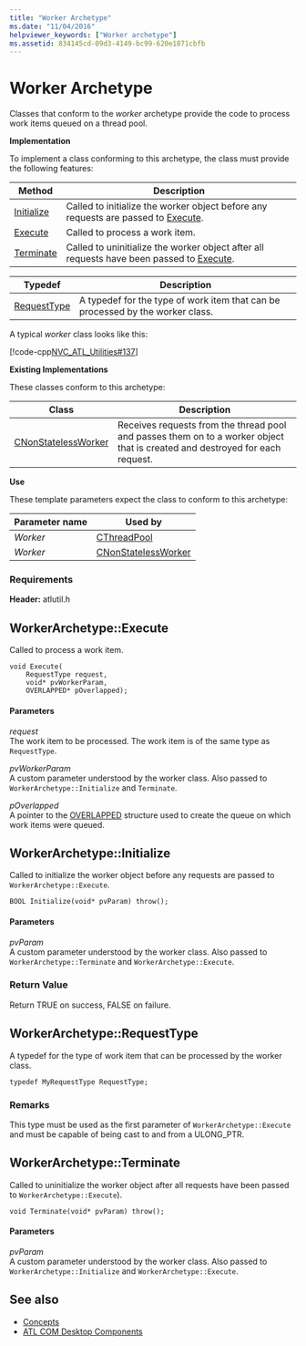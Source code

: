 ```yaml
---
title: "Worker Archetype"
ms.date: "11/04/2016"
helpviewer_keywords: ["Worker archetype"]
ms.assetid: 834145cd-09d3-4149-bc99-620e1871cbfb
---
```

# Worker Archetype

Classes that conform to the *worker* archetype provide the code to process work items queued on a thread pool.

**Implementation**

To implement a class conforming to this archetype, the class must provide the following features:

|Method|Description|
|------------|-----------------|
|[Initialize](#initialize)|Called to initialize the worker object before any requests are passed to [Execute](#execute).|
|[Execute](#execute)|Called to process a work item.|
|[Terminate](#terminate)|Called to uninitialize the worker object after all requests have been passed to [Execute](#execute).|

|Typedef|Description|
|-------------|-----------------|
|[RequestType](#requesttype)|A typedef for the type of work item that can be processed by the worker class.|

A typical *worker* class looks like this:

[!code-cpp[NVC_ATL_Utilities#137](../../atl/codesnippet/cpp/worker-archetype_1.cpp)]

**Existing Implementations**

These classes conform to this archetype:

|Class|Description|
|-----------|-----------------|
|[CNonStatelessWorker](../../atl/reference/cnonstatelessworker-class.md)|Receives requests from the thread pool and passes them on to a worker object that is created and destroyed for each request.|

**Use**

These template parameters expect the class to conform to this archetype:

|Parameter name|Used by|
|--------------------|-------------|
|*Worker*|[CThreadPool](../../atl/reference/cthreadpool-class.md)|
|*Worker*|[CNonStatelessWorker](../../atl/reference/cnonstatelessworker-class.md)|

### Requirements

**Header:** atlutil.h

## <a name="execute"></a>WorkerArchetype::Execute

Called to process a work item.

```
void Execute(
    RequestType request,
    void* pvWorkerParam,
    OVERLAPPED* pOverlapped);
```

#### Parameters

*request*<br/>
The work item to be processed. The work item is of the same type as `RequestType`.

*pvWorkerParam*<br/>
A custom parameter understood by the worker class. Also passed to `WorkerArchetype::Initialize` and `Terminate`.

*pOverlapped*<br/>
A pointer to the [OVERLAPPED](/windows/desktop/api/minwinbase/ns-minwinbase-_overlapped) structure used to create the queue on which work items were queued.

## <a name="initialize"></a> WorkerArchetype::Initialize

Called to initialize the worker object before any requests are passed to `WorkerArchetype::Execute`.
```
BOOL Initialize(void* pvParam) throw();
```

#### Parameters

*pvParam*<br/>
A custom parameter understood by the worker class. Also passed to `WorkerArchetype::Terminate` and `WorkerArchetype::Execute`.

### Return Value

Return TRUE on success, FALSE on failure.

## <a name="requesttype"></a> WorkerArchetype::RequestType

A typedef for the type of work item that can be processed by the worker class.

```
typedef MyRequestType RequestType;
```

### Remarks

This type must be used as the first parameter of `WorkerArchetype::Execute` and must be capable of being cast to and from a ULONG_PTR.

## <a name="terminate"></a> WorkerArchetype::Terminate

Called to uninitialize the worker object after all requests have been passed to `WorkerArchetype::Execute`).

```
void Terminate(void* pvParam) throw();
```

#### Parameters

*pvParam*<br/>
A custom parameter understood by the worker class. Also passed to `WorkerArchetype::Initialize` and `WorkerArchetype::Execute`.

## See also

- [Concepts](../../atl/active-template-library-atl-concepts.md)
- [ATL COM Desktop Components](../../atl/atl-com-desktop-components.md)
